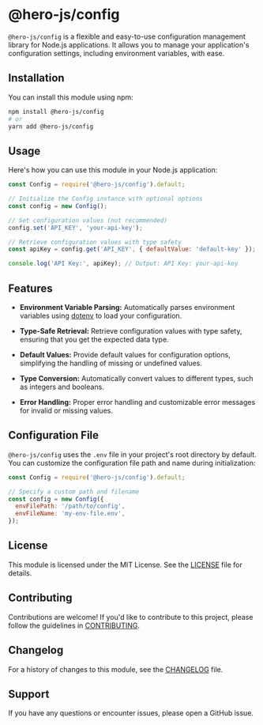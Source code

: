 # @hero-js/config

`@hero-js/config` is a flexible and easy-to-use configuration management library for Node.js applications. It allows you to manage your application's configuration settings, including environment variables, with ease.

## Installation

You can install this module using npm:

```bash
npm install @hero-js/config
# or
yarn add @hero-js/config
```

## Usage

Here's how you can use this module in your Node.js application:

```javascript
const Config = require('@hero-js/config').default;

// Initialize the Config instance with optional options
const config = new Config();

// Set configuration values (not recommended)
config.set('API_KEY', 'your-api-key');

// Retrieve configuration values with type safety
const apiKey = config.get('API_KEY', { defaultValue: 'default-key' });

console.log('API Key:', apiKey); // Output: API Key: your-api-key
```

## Features

- **Environment Variable Parsing:** Automatically parses environment variables using [dotenv](https://www.npmjs.com/package/dotenv) to load your configuration.

- **Type-Safe Retrieval:** Retrieve configuration values with type safety, ensuring that you get the expected data type.

- **Default Values:** Provide default values for configuration options, simplifying the handling of missing or undefined values.

- **Type Conversion:** Automatically convert values to different types, such as integers and booleans.

- **Error Handling:** Proper error handling and customizable error messages for invalid or missing values.

## Configuration File

`@hero-js/config` uses the `.env` file in your project's root directory by default. You can customize the configuration file path and name during initialization:

```javascript
const Config = require('@hero-js/config').default;

// Specify a custom path and filename
const config = new Config({
  envFilePath: '/path/to/config',
  envFileName: 'my-env-file.env',
});
```

## License

This module is licensed under the MIT License. See the [LICENSE](https://github.com/hero-js/config/blob/main/LICENSE) file for details.

## Contributing

Contributions are welcome! If you'd like to contribute to this project, please follow the guidelines in [CONTRIBUTING](https://github.com/hero-js/hero/blob/main/CONTRIBUTING.md).

## Changelog

For a history of changes to this module, see the [CHANGELOG](https://github.com/hero-js/config/blob/main/CHANGELOG.md) file.

## Support

If you have any questions or encounter issues, please open a GitHub issue.
